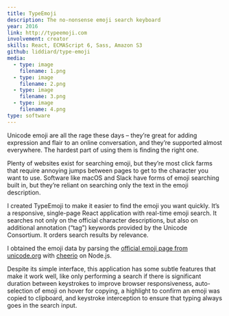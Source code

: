 ```yaml
---
title: TypeEmoji
description: The no-nonsense emoji search keyboard
year: 2016
link: http://typeemoji.com
involvement: creator
skills: React, ECMAScript 6, Sass, Amazon S3
github: liddiard/type-emoji
media:
  - type: image
    filename: 1.png
  - type: image
    filename: 2.png
  - type: image
    filename: 3.png
  - type: image
    filename: 4.png
type: software
---
```


Unicode emoji are all the rage these days – they’re great for adding expression and flair to an online conversation, and they’re supported almost everywhere. The hardest part of using them is finding the right one.

Plenty of websites exist for searching emoji, but they’re most click farms that require annoying jumps between pages to get to the character you want to use. Software like macOS and Slack have forms of emoji searching built in, but they’re reliant on searching only the text in the emoji description.

I created TypeEmoji to make it easier to find the emoji you want quickly. It’s a responsive, single-page React application with real-time emoji search. It searches not only on the official character descriptions, but also on additional annotation (“tag”) keywords provided by the Unicode Consortium. It orders search results by relevance.

I obtained the emoji data by parsing the [official emoji page from unicode.org](http://unicode.org/emoji/charts/full-emoji-list.html) with [cheerio](https://github.com/cheeriojs/cheerio) on Node.js.

Despite its simple interface, this application has some subtle features that make it work well, like only performing a search if there is significant duration between keystrokes to improve browser responsiveness, auto-selection of emoji on hover for copying, a highlight to confirm an emoji was copied to clipboard, and keystroke interception to ensure that typing always goes in the search input.
